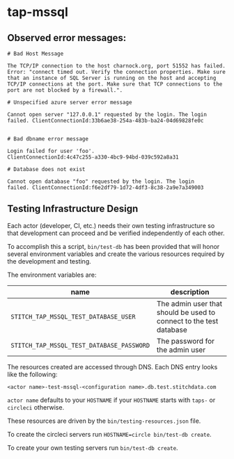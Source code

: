 # tap-mssql

## Observed error messages:

```
# Bad Host Message

The TCP/IP connection to the host charnock.org, port 51552 has failed.
Error: "connect timed out. Verify the connection properties. Make sure
that an instance of SQL Server is running on the host and accepting
TCP/IP connections at the port. Make sure that TCP connections to the
port are not blocked by a firewall.".

# Unspecified azure server error message

Cannot open server "127.0.0.1" requested by the login. The login
failed. ClientConnectionId:33b6ae38-254a-483b-ba24-04d69828fe0c


# Bad dbname error message

Login failed for user 'foo'.
ClientConnectionId:4c47c255-a330-4bc9-94bd-039c592a8a31

# Database does not exist

Cannot open database "foo" requested by the login. The login
failed. ClientConnectionId:f6e2df79-1d72-4df3-8c38-2a9e7a349003
```

## Testing Infrastructure Design

Each actor (developer, CI, etc.) needs their own testing infrastructure so
that development can proceed and be verified independently of each other.

To accomplish this a script, `bin/test-db` has been provided that will
honor several environment variables and create the various resources
required by the development and testing.

The environment variables are:

| name | description |
| --- | --- |
| `STITCH_TAP_MSSQL_TEST_DATABASE_USER` | The admin user that should be used to connect to the test database |
| `STITCH_TAP_MSSQL_TEST_DATABASE_PASSWORD` | The password for the admin user |

The resources created are accessed through DNS. Each DNS entry looks like
the following:

`<actor name>-test-mssql-<configuration name>.db.test.stitchdata.com`

`actor name` defaults to your `HOSTNAME` if your `HOSTNAME` starts with
`taps-` or `circleci` otherwise.

These resources are driven by the `bin/testing-resources.json` file.

To create the circleci servers run `HOSTNAME=circle bin/test-db create`.

To create your own testing servers run `bin/test-db create`.

